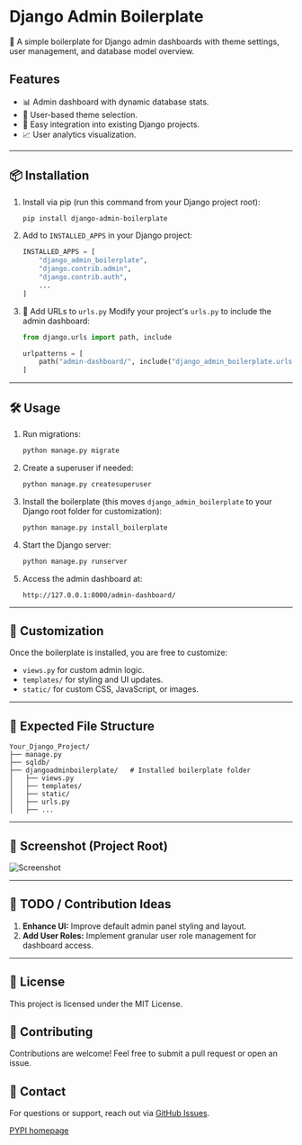 # Django Admin Boilerplate

🚀 A simple boilerplate for Django admin dashboards with theme settings, user management, and database model overview.

## Features
- 📊 Admin dashboard with dynamic database stats.
- 🎨 User-based theme selection.
- 🔄 Easy integration into existing Django projects.
- 📈 User analytics visualization.

---

## 📦 Installation

1. Install via pip (run this command from your Django project root):
   ```sh
   pip install django-admin-boilerplate
   ```

2. Add to `INSTALLED_APPS` in your Django project:
   ```python
   INSTALLED_APPS = [
       "django_admin_boilerplate",
       "django.contrib.admin",
       "django.contrib.auth",
       ...
   ]
   ```

3. 🔗 Add URLs to `urls.py`
   Modify your project's `urls.py` to include the admin dashboard:
   ```python
   from django.urls import path, include

   urlpatterns = [
       path("admin-dashboard/", include("django_admin_boilerplate.urls")),
   ]
   ```

---

## 🛠️ Usage

1. Run migrations:
   ```sh
   python manage.py migrate
   ```

2. Create a superuser if needed:
   ```sh
   python manage.py createsuperuser
   ```

3. Install the boilerplate (this moves `django_admin_boilerplate` to your Django root folder for customization):
   ```sh
   python manage.py install_boilerplate
   ```

4. Start the Django server:
   ```sh
   python manage.py runserver
   ```

5. Access the admin dashboard at:
   ```
   http://127.0.0.1:8000/admin-dashboard/
   ```

---

## 🎨 Customization
Once the boilerplate is installed, you are free to customize:
- `views.py` for custom admin logic.
- `templates/` for styling and UI updates.
- `static/` for custom CSS, JavaScript, or images.

---

## 📂 Expected File Structure

```
Your_Django_Project/
├── manage.py
├── sqldb/
├── djangoadminboilerplate/   # Installed boilerplate folder
│   ├── views.py
│   ├── templates/
│   ├── static/
│   ├── urls.py
│   ├── ...
```

---

## 📸 Screenshot (Project Root)
![Screenshot](./image.png)  


---

## 🚀 TODO / Contribution Ideas

1. **Enhance UI:** Improve default admin panel styling and layout.
2. **Add User Roles:** Implement granular user role management for dashboard access.

---

## 📜 License
This project is licensed under the MIT License.

## 🤝 Contributing
Contributions are welcome! Feel free to submit a pull request or open an issue.

## 📧 Contact
For questions or support, reach out via [GitHub Issues](https://github.com/Aremu-damilare/django_admin_boilerplate).

[PYPI homepage](https://pypi.org/project/django-admin-boilerplate/)

